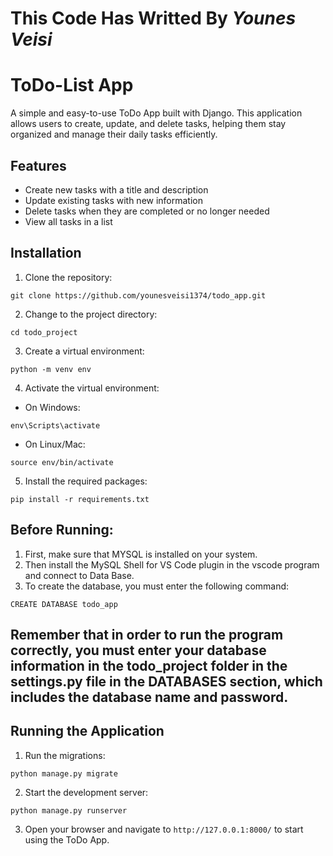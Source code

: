 <h1>This Code Has Writted By <b><i>Younes Veisi</i></b></h1>

# ToDo-List App

A simple and easy-to-use ToDo App built with Django. This application allows users to create, update, and delete tasks, helping them stay organized and manage their daily tasks efficiently.

## Features

- Create new tasks with a title and description
- Update existing tasks with new information
- Delete tasks when they are completed or no longer needed
- View all tasks in a list

## Installation


1. Clone the repository:

```
git clone https://github.com/younesveisi1374/todo_app.git
```

2. Change to the project directory:

```
cd todo_project
```

3. Create a virtual environment:

```
python -m venv env
```

4. Activate the virtual environment:

- On Windows:

```
env\Scripts\activate
```

- On Linux/Mac:

```
source env/bin/activate
```

5. Install the required packages:

```
pip install -r requirements.txt
```

## Before Running:
1. First, make sure that MYSQL is installed on your system.
2. Then install the MySQL Shell for VS Code plugin in the vscode program and connect to Data Base.
3. To create the database, you must enter the following command:
```
CREATE DATABASE todo_app
```
## Remember that in order to run the program correctly, you must enter your database information in the todo_project folder in the settings.py file in the DATABASES section, which includes the database name and password.
## Running the Application

1. Run the migrations:

```
python manage.py migrate
```

2. Start the development server:

```
python manage.py runserver
```

3. Open your browser and navigate to `http://127.0.0.1:8000/` to start using the ToDo App.
